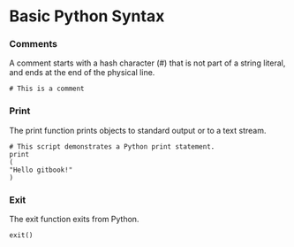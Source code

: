 # Basic Python Syntax

### Comments

A comment starts with a hash character \(\#\) that is not part of a string literal, and ends at the end of the physical line.

```
# This is a comment
```

### Print

The print function prints objects to standard output or to a text stream.

```
# This script demonstrates a Python print statement.
print
(
"Hello gitbook!"
)
```

### Exit

The exit function exits from Python.

```
exit()
```



